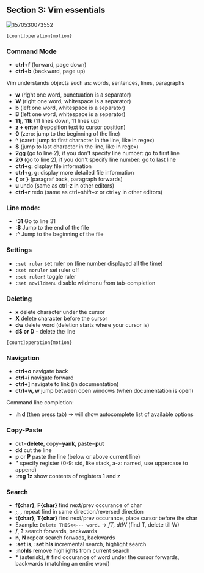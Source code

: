 ## Section 3: Vim essentials

![1570530073552](../../.images/1570530073552.png)

`[count]operation{motion}`

### Command Mode

* **ctrl+f** (forward, page down)
* **ctrl+b** (backward, page up)

Vim understands objects such as: words, sentences, lines, paragraphs

* **w** (right one word, punctuation is a separator)
* **W** (right one word, whitespace is a separator)
* **b** (left one word, whitespace is a separator)
* **B** (left one word, whitespace is a separator)
* **11j**, **11k** (11 lines down, 11 lines up)
* **z + enter** (reposition text to cursor position)
* **0** (zero: jump to the beginning of the line)
* **^** (caret: jump to first character in the line, like in regex)
* **$** (jump to last character in the line, like in regex)
* **2gg** (go to line 2), if you don't specify line number: go to first line
* **2G** (go to line 2), if you don't specify line number: go to last line
* **ctrl+g**: display file information
* **ctrl+g, g**: display more detailed file information
* **{** or **}** (paragraf back, paragraph forwards)
* **u** undo (same as ctrl-z in other editors)
* **ctrl+r** redo (same as ctrl+shift+z or ctrl+y in other editors)

### Line mode:

* **:31** Go to line 31
* **:$** Jump to the end of the file
* **:^** Jump to the beginning of the file

### Settings

* `:set ruler` set ruler on (line number displayed all the time)
* `:set noruler` set ruler off
* `:set ruler!` toggle ruler
* `:set nowildmenu` disable wildmenu from tab-completion

### Deleting

* **x** delete character under the cursor
* **X** delete character before the cursor
* **dw** delete word (deletion starts where your cursor is)
* **d$ or D** - delete the line

`[count]operation{motion}`

### Navigation

* **ctrl+o** navigate back
* **ctrl+i** navigate forward
* **ctrl+]** navigate to link (in documentation)
* **ctrl+w, w** jump between open windows (when documentation is open)

Command line completion:

* **:h d** (then press tab) -> will show autocomplete list of available options

### Copy-Paste

* cut=**delete**, copy=**yank**, paste=**put**
* **dd** cut the line
* **p** or **P** paste the line (below or above current line)
* **"** specify register (0-9: std, like stack, a-z: named, use uppercase to append)
* **:reg 1z** show contents of registers 1 and z

### Search

* **f{char}**, **F{char}** find next/prev occurance of char
* **;**, **,** repeat find in same direction/reversed direction
* **t{char}**, **T{char}** find next/prev occurance, place cursor before the char
* Example: `Delete THIS<<--- word.` -> *fT, dtW* (find T, delete till W)
* **/**, **?** search forwards, backwards
* **n**, **N** repeat search forwads, backwards
* **:set is**, **:set hls** incremental search, highlight search
* **:nohls** remove highlights from current search
* \* (asterisk), # find occurance of word under the cursor forwards, backwards (matching an entire word)
